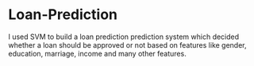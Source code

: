 # Loan-Prediction
I used SVM to build a loan prediction prediction system which decided whether a loan should be approved or not based on features like gender, education, marriage, income and many other features.
